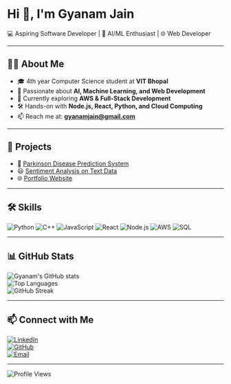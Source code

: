 # Hi 👋, I'm Gyanam Jain  

💻 Aspiring Software Developer | 🚀 AI/ML Enthusiast | 🌐 Web Developer  

---

## 👨‍💻 About Me
- 🎓 4th year Computer Science student at **VIT Bhopal**  
- 🔬 Passionate about **AI, Machine Learning, and Web Development**  
- 🌱 Currently exploring **AWS & Full-Stack Development**  
- 🛠️ Hands-on with **Node.js, React, Python, and Cloud Computing**  
- 📫 Reach me at: **gyanamjain@gmail.com**  

---

## 🚀 Projects
- 🧠 [Parkinson Disease Prediction System](https://github.com/Gyanam09/Parkinson-Disease-Prediction)  
- 😃 [Sentiment Analysis on Text Data](https://github.com/Gyanam09/Sentiment-Analysis)  
- 🌐 [Portfolio Website](https://github.com/Gyanam09/Portfolio)  

---

## 🛠️ Skills
![Python](https://img.shields.io/badge/Python-3776AB?style=flat&logo=python&logoColor=white)
![C++](https://img.shields.io/badge/C++-00599C?style=flat&logo=cplusplus&logoColor=white)
![JavaScript](https://img.shields.io/badge/JavaScript-F7DF1E?style=flat&logo=javascript&logoColor=black)
![React](https://img.shields.io/badge/React-20232A?style=flat&logo=react&logoColor=61DAFB)
![Node.js](https://img.shields.io/badge/Node.js-339933?style=flat&logo=node.js&logoColor=white)
![AWS](https://img.shields.io/badge/AWS-232F3E?style=flat&logo=amazon-aws&logoColor=white)
![SQL](https://img.shields.io/badge/SQL-4479A1?style=flat&logo=mysql&logoColor=white)

---

## 📊 GitHub Stats
![Gyanam's GitHub stats](https://github-readme-stats.vercel.app/api?username=Gyanam09&show_icons=true&theme=radical)  
![Top Languages](https://github-readme-stats.vercel.app/api/top-langs/?username=Gyanam09&layout=compact&theme=radical)  
![GitHub Streak](https://github-readme-streak-stats.herokuapp.com/?user=Gyanam09&theme=radical)  

---

## 📫 Connect with Me
[![LinkedIn](https://img.shields.io/badge/LinkedIn-0077B5?style=flat&logo=linkedin&logoColor=white)](https://www.linkedin.com/in/gyanam-jain-49a387250/)  
[![GitHub](https://img.shields.io/badge/GitHub-100000?style=flat&logo=github&logoColor=white)](https://github.com/Gyanam09)  
[![Email](https://img.shields.io/badge/Email-D14836?style=flat&logo=gmail&logoColor=white)](mailto:gyanamjain@gmail.com)  

---

![Profile Views](https://komarev.com/ghpvc/?username=Gyanam09&color=blue)
